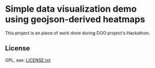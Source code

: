 # Simple data visualization demo using geojson-derived heatmaps

This project is an piece of work done during DOO project's Hackathon.

## License
GPL, see: [LICENSE.txt](LICENSE.txt)
